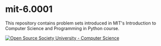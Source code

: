 # mit-6.0001

This repository contains problem sets introduced in MIT's Introduction to Computer Science and Programming in Python course.

[![Open Source Society University - Computer Science](https://img.shields.io/badge/OSSU-computer--science-blue.svg)](https://github.com/ossu/computer-science)
